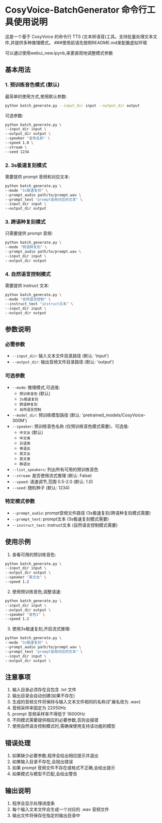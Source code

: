 # CosyVoice-BatchGenerator 命令行工具使用说明

这是一个基于 CosyVoice 的命令行 TTS (文本转语音)工具。支持批量处理文本文件,并提供多种推理模式。
###使用前请先按照README.md来配置虚拟环境

可以通过使用webui_new.ipynb,来更直观地调整模式参数

## 基本用法

### 1. 预训练音色模式 (默认)

最简单的使用方式,使用默认参数:
```bash
python batch_generate.py --input_dir input --output_dir output
```

可选参数:
```bash
python batch_generate.py \
--input_dir input \
--output_dir output \
--speaker "音色名称" \
--speed 1.0 \
--stream \
--seed 1234
```

### 2. 3s极速复刻模式

需要提供 prompt 音频和对应文本:
```bash
python batch_generate.py \
--mode "3s极速复刻" \
--prompt_audio path/to/prompt.wav \
--prompt_text "prompt音频对应的文本" \
--input_dir input \
--output_dir output
```

### 3. 跨语种复刻模式

只需要提供 prompt 音频:
```bash
python batch_generate.py \
--mode "跨语种复刻" \
--prompt_audio path/to/prompt.wav \
--input_dir input \
--output_dir output
```

### 4. 自然语言控制模式

需要提供 instruct 文本:
```bash
python batch_generate.py \
--mode "自然语言控制" \
--instruct_text "instruct文本" \
--input_dir input \
--output_dir output
```

## 参数说明

### 必需参数

- `--input_dir`: 输入文本文件目录路径 (默认: 'input')
- `--output_dir`: 输出音频文件目录路径 (默认: 'output')

### 可选参数

- `--mode`: 推理模式,可选值:
  - `预训练音色` (默认)
  - `3s极速复刻`
  - `跨语种复刻`
  - `自然语言控制`
- `--model_dir`: 预训练模型路径 (默认: 'pretrained_models/CosyVoice-300M')
- `--speaker`: 预训练音色名称 (仅预训练音色模式需要)，可选值:
  - `中文女` (默认)
  - `中文男`
  - `日语男`
  - `粤语女`
  - `英文女`
  - `英文男`
  - `韩语女`
- `--list_speakers`: 列出所有可用的预训练音色
- `--stream`: 是否使用流式推理 (默认: False)
- `--speed`: 语速调节,范围 0.5-2.0 (默认: 1.0)
- `--seed`: 随机种子 (默认: 1234)

### 特定模式参数

- `--prompt_audio`: prompt音频文件路径 (3s极速复刻/跨语种复刻模式需要)
- `--prompt_text`: prompt文本 (3s极速复刻模式需要)
- `--instruct_text`: instruct文本 (自然语言控制模式需要)

## 使用示例

1. 查看可用的预训练音色:
```bash
python batch_generate.py \
--input_dir input \
--output_dir output \
--speaker "英文女" \
--speed 1.2
```

2. 使用预训练音色,调整语速:
```bash
python batch_generate.py \
--input_dir input \
--output_dir output \
--speaker "音色1" \
--speed 1.2
```

3. 使用3s极速复刻,开启流式推理:
```bash
python batch_generate.py \
--mode "3s极速复刻" \
--prompt_audio path/to/prompt.wav \
--prompt_text "prompt音频对应的文本" \
--input_dir input \
--output_dir output \
```

## 注意事项

1. 输入目录必须存在且包含 .txt 文件
2. 输出目录会自动创建(如果不存在)
3. 生成的音频文件将保持与输入文本文件相同的名称(扩展名改为 .wav)
4. 音频采样率固定为 22050Hz
5. prompt 音频采样率不得低于 16000Hz
6. 不同模式需要提供相应的必要参数,否则会报错
7. 使用自然语言控制模式时,需确保使用支持该功能的模型

## 错误处理

1. 如果缺少必要参数,程序会给出相应提示并退出
2. 如果输入目录不存在,会抛出错误
3. 如果 prompt 音频文件不存在或格式不正确,会给出提示
4. 如果模式与模型不匹配,会给出警告

## 输出说明

1. 程序会显示处理进度条
2. 每个输入文本文件会生成一个对应的 .wav 音频文件
3. 输出文件将保存在指定的输出目录中
